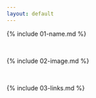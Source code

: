 ```yaml
---
layout: default
---
```

 
{% include 01-name.md %}

<br>

{% include 02-image.md %}

<br>

{% include 03-links.md %}


